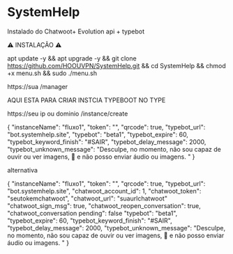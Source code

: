 # SystemHelp
Instalado do Chatwoot+ Evolution api + typebot

⚠️ INSTALAÇÃO ⚠️





apt update -y && apt upgrade -y && git clone  https://github.com/HOOUVPN/SystemHelp.git && cd SystemHelp && chmod +x menu.sh && sudo ./menu.sh


https://sua /manager

AQUI ESTA PARA CRIAR INSTCIA TYPEBOOT NO TYPE 

https://seu ip ou dominio /instance/create


{
  "instanceName": "fluxo1",
  "token": "",
  "qrcode": true,
  "typebot_url": "bot.systemhelp.site",
  "typebot": "beta1",
  "typebot_expire": 60,
  "typebot_keyword_finish": "#SAIR",
  "typebot_delay_message": 2000,
  "typebot_unknown_message": "Desculpe, no momento, não sou capaz de ouvir ou ver imagens, 🤖 e não posso enviar áudio ou imagens. "
}




alternativa 

{
  "instanceName": "fluxo1",
  "token": "",
  "qrcode": true,
  "typebot_url": "bot.systemhelp.site",
  "chatwoot_account_id": 1,
  "chatwoot_token": "seutokemchatwoot",
  "chatwoot_url": "suaurlchatwoot"
  "chatwoot_sign_msg": true,
  "chatwoot_reopen_conversation": true,
  "chatwoot_conversation pending": false
  "typebot": "beta1",
  "typebot_expire": 60,
  "typebot_keyword_finish": "#SAIR",
  "typebot_delay_message": 2000,
  "typebot_unknown_message": "Desculpe, no momento, não sou capaz de ouvir ou ver imagens, 🤖 e não posso enviar áudio ou imagens. "
}


